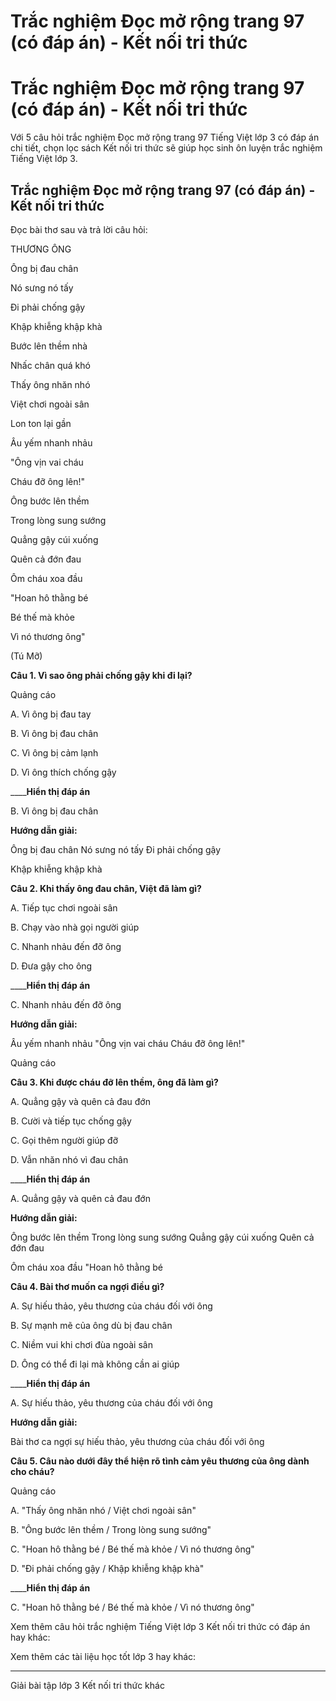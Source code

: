 # Trắc nghiệm Đọc mở rộng trang 97 (có đáp án) - Kết nối tri thức

# Trắc nghiệm Đọc mở rộng trang 97 (có đáp án) - Kết nối tri thức

Với 5 câu hỏi trắc nghiệm Đọc mở rộng trang 97 Tiếng Việt lớp 3 có đáp án chi tiết, chọn lọc sách Kết nối tri thức sẽ giúp học sinh ôn luyện trắc nghiệm Tiếng Việt lớp 3.

## Trắc nghiệm Đọc mở rộng trang 97 (có đáp án) - Kết nối tri thức

Đọc bài thơ sau và trả lời câu hỏi:

THƯƠNG ÔNG

Ông bị đau chân

Nó sưng nó tấy

Đi phải chống gậy

Khập khiễng khập khà

Bước lên thềm nhà

Nhấc chân quá khó

Thấy ông nhăn nhó

Việt chơi ngoài sân

Lon ton lại gần

Âu yếm nhanh nhảu

"Ông vịn vai cháu

Cháu đỡ ông lên!"

Ông bước lên thềm

Trong lòng sung sướng

Quẳng gậy cúi xuống

Quên cả đớn đau

Ôm cháu xoa đầu

"Hoan hô thằng bé

Bé thế mà khỏe

Vì nó thương ông"

(Tú Mỡ) 

**Câu 1. Vì sao ông phải chống gậy khi đi lại?**

Quảng cáo

A. Vì ông bị đau tay

B. Vì ông bị đau chân

C. Vì ông bị cảm lạnh

D. Vì ông thích chống gậy

____**Hiển thị đáp án**

B. Vì ông bị đau chân

**Hướng dẫn giải:**

Ông bị đau chân Nó sưng nó tấy Đi phải chống gậy

Khập khiễng khập khà

**Câu 2. Khi thấy ông đau chân, Việt đã làm gì?**

A. Tiếp tục chơi ngoài sân

B. Chạy vào nhà gọi người giúp

C. Nhanh nhảu đến đỡ ông

D. Đưa gậy cho ông

____**Hiển thị đáp án**

C. Nhanh nhảu đến đỡ ông

**Hướng dẫn giải:**

Âu yếm nhanh nhảu "Ông vịn vai cháu Cháu đỡ ông lên!"

Quảng cáo

**Câu 3. Khi được cháu đỡ lên thềm, ông đã làm gì?**

A. Quẳng gậy và quên cả đau đớn

B. Cười và tiếp tục chống gậy

C. Gọi thêm người giúp đỡ

D. Vẫn nhăn nhó vì đau chân

____**Hiển thị đáp án**

A. Quẳng gậy và quên cả đau đớn

**Hướng dẫn giải:**

Ông bước lên thềm Trong lòng sung sướng Quẳng gậy cúi xuống Quên cả đớn đau

Ôm cháu xoa đầu "Hoan hô thằng bé

**Câu 4. Bài thơ muốn ca ngợi điều gì?**

A. Sự hiếu thảo, yêu thương của cháu đối với ông

B. Sự mạnh mẽ của ông dù bị đau chân

C. Niềm vui khi chơi đùa ngoài sân

D. Ông có thể đi lại mà không cần ai giúp

____**Hiển thị đáp án**

A. Sự hiếu thảo, yêu thương của cháu đối với ông

**Hướng dẫn giải:**

Bài thơ ca ngợi sự hiếu thảo, yêu thương của cháu đối với ông

**Câu 5. Câu nào dưới đây thể hiện rõ tình cảm yêu thương của ông dành cho cháu?**

Quảng cáo

A. "Thấy ông nhăn nhó / Việt chơi ngoài sân"

B. "Ông bước lên thềm / Trong lòng sung sướng"

C. "Hoan hô thằng bé / Bé thế mà khỏe / Vì nó thương ông"

D. "Đi phải chống gậy / Khập khiễng khập khà"

____**Hiển thị đáp án**

C. "Hoan hô thằng bé / Bé thế mà khỏe / Vì nó thương ông"

Xem thêm câu hỏi trắc nghiệm Tiếng Việt lớp 3 Kết nối tri thức có đáp án hay khác:

Xem thêm các tài liệu học tốt lớp 3 hay khác:

* * *

Giải bài tập lớp 3 Kết nối tri thức khác
